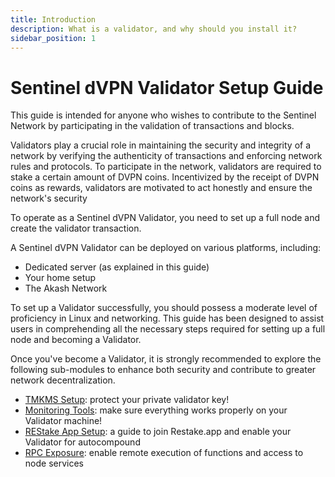 ```yaml
---
title: Introduction
description: What is a validator, and why should you install it?
sidebar_position: 1
---
```


# Sentinel dVPN Validator Setup Guide

This guide is intended for anyone who wishes to contribute to the Sentinel Network by participating in the validation of transactions and blocks.

Validators play a crucial role in maintaining the security and integrity of a network by verifying the authenticity of transactions and enforcing network rules and protocols. To participate in the network, validators are required to stake a certain amount of DVPN coins. Incentivized by the receipt of DVPN coins as rewards, validators are motivated to act honestly and ensure the network's security

To operate as a Sentinel dVPN Validator, you need to set up a full node and create the validator transaction.

A Sentinel dVPN Validator can be deployed on various platforms, including:
- Dedicated server (as explained in this guide)
- Your home setup
- The Akash Network

To set up a Validator successfully, you should possess a moderate level of proficiency in Linux and networking. This guide has been designed to assist users in comprehending all the necessary steps required for setting up a full node and becoming a Validator.

Once you've become a Validator, it is strongly recommended to explore the following sub-modules to enhance both security and contribute to greater network decentralization.
- [TMKMS Setup](/docs/category/tmkms-setup): protect your private validator key!
- [Monitoring Tools](/docs/monitoring): make sure everything works properly on your Validator machine!
- [REStake App Setup](/docs/category/restake-app-setup): a guide to join Restake.app and enable your Validator for autocompound
- [RPC Exposure](/docs/category/rpc-exposure): enable remote execution of functions and access to node services